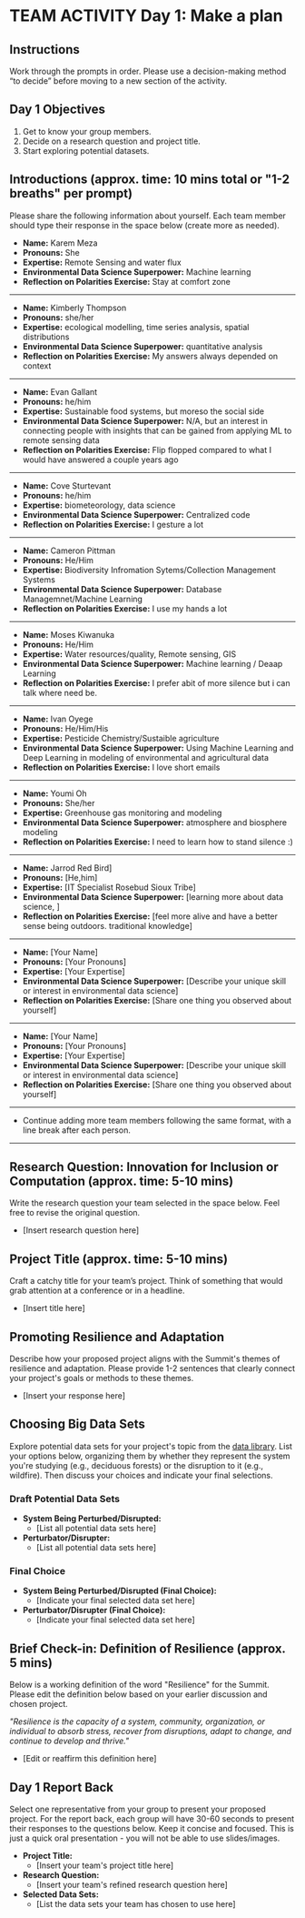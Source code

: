 # TEAM ACTIVITY Day 1: Make a plan

## Instructions
Work through the prompts in order. Please use a decision-making method “to decide” before moving to a new section of the activity.  

## Day 1 Objectives
1. Get to know your group members.
2. Decide on a research question and project title.
3. Start exploring potential datasets.

## Introductions (approx. time: 10 mins total or "1-2 breaths" per prompt)
Please share the following information about yourself. Each team member should type their response in the space below (create more as needed).

  - **Name:** Karem Meza
  - **Pronouns:** She
  - **Expertise:** Remote Sensing and water flux 
  - **Environmental Data Science Superpower:** Machine learning 
  - **Reflection on Polarities Exercise:** Stay at comfort zone

  ---
  - **Name:** Kimberly Thompson
  - **Pronouns:** she/her
  - **Expertise:** ecological modelling, time series analysis, spatial distributions
  - **Environmental Data Science Superpower:** quantitative analysis
  - **Reflection on Polarities Exercise:** My answers always depended on context

  ---
  - **Name:** Evan Gallant
  - **Pronouns:** he/him
  - **Expertise:** Sustainable food systems, but moreso the social side 
  - **Environmental Data Science Superpower:** N/A, but an interest in connecting people with insights that can be gained from applying ML to remote sensing data
  - **Reflection on Polarities Exercise:** Flip flopped compared to what I would have answered a couple years ago

  ---
  - **Name:** Cove Sturtevant
  - **Pronouns:** he/him
  - **Expertise:** biometeorology, data science
  - **Environmental Data Science Superpower:** Centralized code
  - **Reflection on Polarities Exercise:** I gesture a lot

  ---
  - **Name:** Cameron Pittman
  - **Pronouns:** He/Him
  - **Expertise:** Biodiversity Infromation Sytems/Collection Management Systems
  - **Environmental Data Science Superpower:** Database Managemnet/Machine Learning
  - **Reflection on Polarities Exercise:** I use my hands a lot

  - ---
  - **Name:** Moses Kiwanuka
  - **Pronouns:** He/Him
  - **Expertise:** Water resources/quality, Remote sensing, GIS
  - **Environmental Data Science Superpower:** Machine learning / Deaap Learning
  - **Reflection on Polarities Exercise:** I prefer abit of more silence but i can talk where need be.

  - ---
  - **Name:** Ivan Oyege 
  - **Pronouns:** He/Him/His
  - **Expertise:** Pesticide Chemistry/Sustaible agriculture
  - **Environmental Data Science Superpower:** Using Machine Learning and Deep Learning in modeling of environmental and agricultural data
  - **Reflection on Polarities Exercise:** I love short emails

  - ---
  - **Name:** Youmi Oh
  - **Pronouns:** She/her
  - **Expertise:** Greenhouse gas monitoring and modeling 
  - **Environmental Data Science Superpower:** atmosphere and biosphere modeling
  - **Reflection on Polarities Exercise:** I need to learn how to stand silence :)

  - ---
  - **Name:** Jarrod Red Bird]
  - **Pronouns:** [He,him]
  - **Expertise:** [IT Specialist Rosebud Sioux Tribe]
  - **Environmental Data Science Superpower:** [learning more about data science, ]
  - **Reflection on Polarities Exercise:** [feel more alive and have a better sense being outdoors. traditional knowledge]

  - ---
  - **Name:** [Your Name]
  - **Pronouns:** [Your Pronouns]
  - **Expertise:** [Your Expertise]
  - **Environmental Data Science Superpower:** [Describe your unique skill or interest in environmental data science]
  - **Reflection on Polarities Exercise:** [Share one thing you observed about yourself]

  - ---
  - **Name:** [Your Name]
  - **Pronouns:** [Your Pronouns]
  - **Expertise:** [Your Expertise]
  - **Environmental Data Science Superpower:** [Describe your unique skill or interest in environmental data science]
  - **Reflection on Polarities Exercise:** [Share one thing you observed about yourself]

  ---
  - Continue adding more team members following the same format, with a line break after each person.
  ---
## Research Question: Innovation for Inclusion or Computation (approx. time: 5-10 mins)
Write the research question your team selected in the space below. Feel free to revise the original question.

- [Insert research question here]


## Project Title (approx. time: 5-10 mins)
Craft a catchy title for your team’s project. Think of something that would grab attention at a conference or in a headline.

- [Insert title here]


## Promoting Resilience and Adaptation
Describe how your proposed project aligns with the Summit's themes of resilience and adaptation. Please provide 1-2 sentences that clearly connect your project's goals or methods to these themes.

- [Insert your response here]


## Choosing Big Data Sets
Explore potential data sets for your project's topic from the [data library](https://cu-esiil.github.io/data-library/). List your options below, organizing them by whether they represent the system you're studying (e.g., deciduous forests) or the disruption to it (e.g., wildfire). Then discuss your choices and indicate your final selections.

### Draft Potential Data Sets
  - **System Being Perturbed/Disrupted:**
    - [List all potential data sets here]
  - **Perturbator/Disrupter:**
    - [List all potential data sets here]

### Final Choice
  - **System Being Perturbed/Disrupted (Final Choice):**
    - [Indicate your final selected data set here]
  - **Perturbator/Disrupter (Final Choice):**
    - [Indicate your final selected data set here]



## Brief Check-in: Definition of Resilience (approx. 5 mins)
Below is a working definition of the word "Resilience" for the Summit. Please edit the definition below based on your earlier discussion and chosen project.

*"Resilience is the capacity of a system, community, organization, or individual to absorb stress, recover from disruptions, adapt to change, and continue to develop and thrive."*

- [Edit or reaffirm this definition here]


## Day 1 Report Back
Select one representative from your group to present your proposed project. For the report back, each group will have 30-60 seconds to present their responses to the questions below. Keep it concise and focused. This is just a quick oral presentation - you will not be able to use slides/images.

- **Project Title:**
  - [Insert your team's project title here]
- **Research Question:**
  - [Insert your team's refined research question here]
- **Selected Data Sets:**
  - [List the data sets your team has chosen to use here]
      
